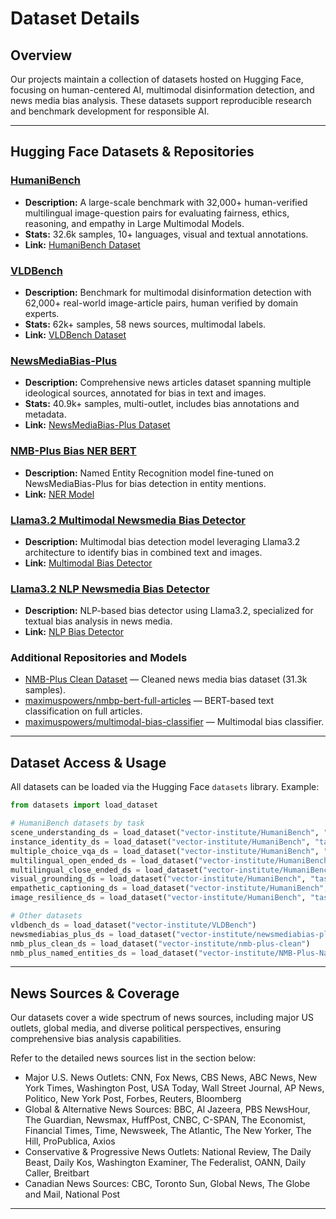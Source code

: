 # Dataset Details

## Overview

Our projects maintain a collection of datasets hosted on Hugging Face, focusing on human-centered AI, multimodal disinformation detection, and news media bias analysis. These datasets support reproducible research and benchmark development for responsible AI.

---

## Hugging Face Datasets & Repositories

### [HumaniBench](https://huggingface.co/datasets/vector-institute/HumaniBench)
- **Description:** A large-scale benchmark with 32,000+ human-verified multilingual image-question pairs for evaluating fairness, ethics, reasoning, and empathy in Large Multimodal Models.
- **Stats:** 32.6k samples, 10+ languages, visual and textual annotations.
- **Link:** [HumaniBench Dataset](https://huggingface.co/datasets/vector-institute/HumaniBench)

### [VLDBench](https://huggingface.co/datasets/vector-institute/VLDBench)
- **Description:** Benchmark for multimodal disinformation detection with 62,000+ real-world image-article pairs, human verified by domain experts.
- **Stats:** 62k+ samples, 58 news sources, multimodal labels.
- **Link:** [VLDBench Dataset](https://huggingface.co/datasets/vector-institute/VLDBench)

### [NewsMediaBias-Plus](https://huggingface.co/datasets/vector-institute/newsmediabias-plus)
- **Description:** Comprehensive news articles dataset spanning multiple ideological sources, annotated for bias in text and images.
- **Stats:** 40.9k+ samples, multi-outlet, includes bias annotations and metadata.
- **Link:** [NewsMediaBias-Plus Dataset](https://huggingface.co/datasets/vector-institute/newsmediabias-plus)

### [NMB-Plus Bias NER BERT](https://huggingface.co/vector-institute/nmb-plus-bias-ner-bert)
- **Description:** Named Entity Recognition model fine-tuned on NewsMediaBias-Plus for bias detection in entity mentions.
- **Link:** [NER Model](https://huggingface.co/vector-institute/nmb-plus-bias-ner-bert)

### [Llama3.2 Multimodal Newsmedia Bias Detector](https://huggingface.co/vector-institute/Llama3.2-Multimodal-Newsmedia-Bias-Detector)
- **Description:** Multimodal bias detection model leveraging Llama3.2 architecture to identify bias in combined text and images.
- **Link:** [Multimodal Bias Detector](https://huggingface.co/vector-institute/Llama3.2-Multimodal-Newsmedia-Bias-Detector)

### [Llama3.2 NLP Newsmedia Bias Detector](https://huggingface.co/vector-institute/Llama3.2-NLP-Newsmedia-Bias-Detector)
- **Description:** NLP-based bias detector using Llama3.2, specialized for textual bias analysis in news media.
- **Link:** [NLP Bias Detector](https://huggingface.co/vector-institute/Llama3.2-NLP-Newsmedia-Bias-Detector)

### Additional Repositories and Models
- [NMB-Plus Clean Dataset](https://huggingface.co/vector-institute/nmb-plus-clean) — Cleaned news media bias dataset (31.3k samples).
- [maximuspowers/nmbp-bert-full-articles](https://huggingface.co/maximuspowers/nmbp-bert-full-articles) — BERT-based text classification on full articles.
- [maximuspowers/multimodal-bias-classifier](https://huggingface.co/maximuspowers/multimodal-bias-classifier) — Multimodal bias classifier.
<!-- - [NMB-Plus Named Entities](https://huggingface.co/vector-institute/NMB-Plus-Named-Entities) — Named entity viewer dataset for bias assessment. -->

---

## Dataset Access & Usage

All datasets can be loaded via the Hugging Face `datasets` library. Example:

```python
from datasets import load_dataset

# HumaniBench datasets by task
scene_understanding_ds = load_dataset("vector-institute/HumaniBench", "task1_Scene_Understanding")
instance_identity_ds = load_dataset("vector-institute/HumaniBench", "task2_Instance_Identity")
multiple_choice_vqa_ds = load_dataset("vector-institute/HumaniBench", "task3_Multiple_Choice_VQA")
multilingual_open_ended_ds = load_dataset("vector-institute/HumaniBench", "task4_Multilingual_OpenEnded")
multilingual_close_ended_ds = load_dataset("vector-institute/HumaniBench", "task4_Multilingual_CloseEnded")
visual_grounding_ds = load_dataset("vector-institute/HumaniBench", "task5_Visual_Grounding")
empathetic_captioning_ds = load_dataset("vector-institute/HumaniBench", "task6_Empathetic_Captioning")
image_resilience_ds = load_dataset("vector-institute/HumaniBench", "task7_Image_Resilience")

# Other datasets
vldbench_ds = load_dataset("vector-institute/VLDBench")
newsmediabias_plus_ds = load_dataset("vector-institute/newsmediabias-plus")
nmb_plus_clean_ds = load_dataset("vector-institute/nmb-plus-clean")
nmb_plus_named_entities_ds = load_dataset("vector-institute/NMB-Plus-Named-Entities")

```


---

## News Sources & Coverage

Our datasets cover a wide spectrum of news sources, including major US outlets, global media, and diverse political perspectives, ensuring comprehensive bias analysis capabilities.

Refer to the detailed news sources list in the section below:

- Major U.S. News Outlets: CNN, Fox News, CBS News, ABC News, New York Times, Washington Post, USA Today, Wall Street Journal, AP News, Politico, New York Post, Forbes, Reuters, Bloomberg
- Global & Alternative News Sources: BBC, Al Jazeera, PBS NewsHour, The Guardian, Newsmax, HuffPost, CNBC, C-SPAN, The Economist, Financial Times, Time, Newsweek, The Atlantic, The New Yorker, The Hill, ProPublica, Axios
- Conservative & Progressive News Outlets: National Review, The Daily Beast, Daily Kos, Washington Examiner, The Federalist, OANN, Daily Caller, Breitbart
- Canadian News Sources: CBC, Toronto Sun, Global News, The Globe and Mail, National Post

<!-- Keep your existing news sources, schema, sample data sections here -->


---
